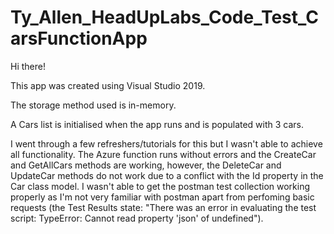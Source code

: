 # Ty_Allen_HeadUpLabs_Code_Test_CarsFunctionApp

Hi there!

This app was created using Visual Studio 2019.

The storage method used is in-memory.

A Cars list is initialised when the app runs and is populated with 3 cars.

I went through a few refreshers/tutorials for this but I wasn't able to achieve all functionality. 
The Azure function runs without errors and the CreateCar and GetAllCars methods are working, however, the DeleteCar and UpdateCar methods do not work due to a conflict with the Id property in the Car class model.
I wasn't able to get the postman test collection working properly as I'm not very familiar with postman apart from perfoming basic requests (the Test Results state: "There was an error in evaluating the test script:  TypeError: Cannot read property 'json' of undefined").

